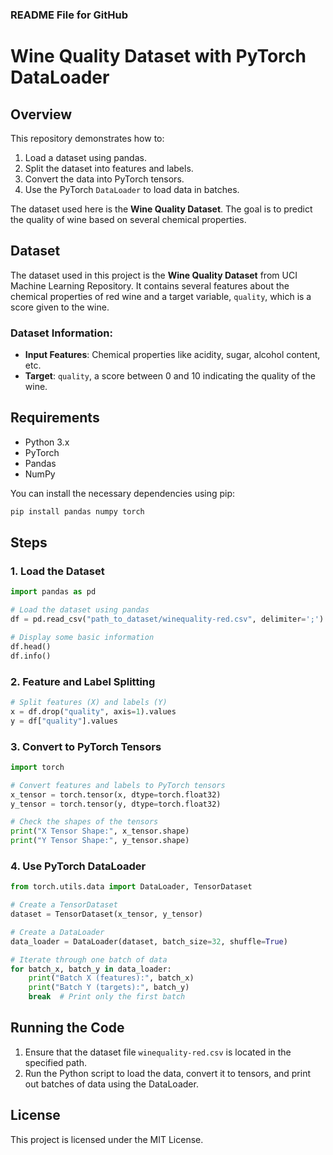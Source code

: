 ### README File for GitHub

# Wine Quality Dataset with PyTorch DataLoader

## Overview

This repository demonstrates how to:
1. Load a dataset using pandas.
2. Split the dataset into features and labels.
3. Convert the data into PyTorch tensors.
4. Use the PyTorch `DataLoader` to load data in batches.

The dataset used here is the **Wine Quality Dataset**. The goal is to predict the quality of wine based on several chemical properties.

## Dataset

The dataset used in this project is the **Wine Quality Dataset** from UCI Machine Learning Repository. It contains several features about the chemical properties of red wine and a target variable, `quality`, which is a score given to the wine.

### Dataset Information:

- **Input Features**: Chemical properties like acidity, sugar, alcohol content, etc.
- **Target**: `quality`, a score between 0 and 10 indicating the quality of the wine.

## Requirements

- Python 3.x
- PyTorch
- Pandas
- NumPy

You can install the necessary dependencies using pip:

```bash
pip install pandas numpy torch
```

## Steps

### 1. Load the Dataset

```python
import pandas as pd

# Load the dataset using pandas
df = pd.read_csv("path_to_dataset/winequality-red.csv", delimiter=';')

# Display some basic information
df.head()
df.info()
```

### 2. Feature and Label Splitting

```python
# Split features (X) and labels (Y)
x = df.drop("quality", axis=1).values
y = df["quality"].values
```

### 3. Convert to PyTorch Tensors

```python
import torch

# Convert features and labels to PyTorch tensors
x_tensor = torch.tensor(x, dtype=torch.float32)
y_tensor = torch.tensor(y, dtype=torch.float32)

# Check the shapes of the tensors
print("X Tensor Shape:", x_tensor.shape)
print("Y Tensor Shape:", y_tensor.shape)
```

### 4. Use PyTorch DataLoader

```python
from torch.utils.data import DataLoader, TensorDataset

# Create a TensorDataset
dataset = TensorDataset(x_tensor, y_tensor)

# Create a DataLoader
data_loader = DataLoader(dataset, batch_size=32, shuffle=True)

# Iterate through one batch of data
for batch_x, batch_y in data_loader:
    print("Batch X (features):", batch_x)
    print("Batch Y (targets):", batch_y)
    break  # Print only the first batch
```

## Running the Code

1. Ensure that the dataset file `winequality-red.csv` is located in the specified path.
2. Run the Python script to load the data, convert it to tensors, and print out batches of data using the DataLoader.

## License

This project is licensed under the MIT License.

